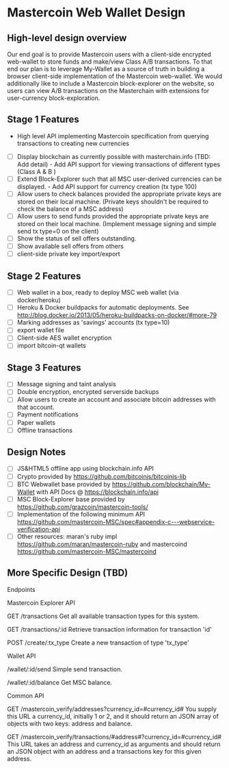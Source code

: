 # Mastercoin Web Wallet Design

## High-level design overview

Our end goal is to provide Mastercoin users with a client-side encrypted web-wallet to store 
funds and make/view Class A/B transactions. To that end our plan is to leverage My-Wallet as a 
source of truth in building a browser client-side implementation of the Mastercoin web-wallet.
We would additionally like to include a Mastercoin block-explorer on the website, so users can 
view A/B transactions on the Masterchain with extensions for user-currency block-exploration.

## Stage 1 Features

- High level API implementing Mastercoin specification from querying transactions to creating new currencies
- [ ] Display blockchain as currently possible with masterchain.info (TBD: Add detail)
			- Add API support for viewing transactions of different types (Class A & B )
- [ ] Extend Block-Explorer such that all MSC user-derived currencies can be displayed.
			- Add API support for currency creation (tx type 100)
- [ ] Allow users to check balances provided the appropriate private keys are stored on their 
		local machine. (Private keys shouldn't be required to check the balance of a MSC address)
- [ ] Allow users to send funds provided the appropriate private keys are stored on their 
		local machine. (Implement message signing and simple send tx type=0 on the client)
- [ ] Show the status of sell offers outstanding.
- [ ] Show available sell offers from others
- [ ] client-side private key import/export 

## Stage 2 Features

- [ ] Web wallet in a box, ready to deploy MSC web wallet (via docker/heroku)
- [ ] Heroku & Docker buildpacks for automatic deployments.  See http://blog.docker.io/2013/05/heroku-buildpacks-on-docker/#more-79
- [ ] Marking addresses as 'savings' accounts (tx type=10)
- [ ] export wallet file
- [ ] Client-side AES wallet encryption
- [ ] import bitcoin-qt wallets

## Stage 3 Features

- [ ] Message signing and taint analysis
- [ ] Double encryption, encrypted serverside backups
- [ ] Allow users to create an account and associate bitcoin addresses with that account.
- [ ] Payment notifications
- [ ] Paper wallets
- [ ] Offline transactions

## Design Notes

- [ ] JS&HTML5 offline app using blockchain.info API
- [ ] Crypto provided by https://github.com/bitcoinjs/bitcoinjs-lib
- [ ] BTC Webwallet base provided by https://github.com/blockchain/My-Wallet with 
		API Docs @ https://blockchain.info/api
- [ ] MSC Block-Explorer base provided by https://github.com/grazcoin/mastercoin-tools/
- [ ] Implementation of the following 
		minimum API https://github.com/mastercoin-MSC/spec#appendix-c---webservice-verification-api
- [ ] Other resources: maran's ruby impl https://github.com/maran/mastercoin-ruby 
		and mastercoind https://github.com/mastercoin-MSC/mastercoind

## More Specific Design (TBD)

Endpoints

Mastercoin Explorer API

GET /transactions 
Get all available transaction types for this system.

GET /transactions/:id
Retrieve transaction information for transaction 'id'

POST /create/:tx_type
Create a new transaction of type 'tx_type'

Wallet API

/wallet/:id/send
Simple send transaction.

/wallet/:id/balance
Get MSC balance.

Common API

GET /mastercoin_verify/addresses?currency_id=#currency_id#
You supply this URL a currency_id, initially 1 or 2, and it should return an JSON array of 
objects with two keys: address and balance.

GET /mastercoin_verify/transactions/#address#?currency_id=#currency_id#
This URL takes an address and currency_id as arguments and should return an JSON object with 
an address and a transactions key for this given address.

